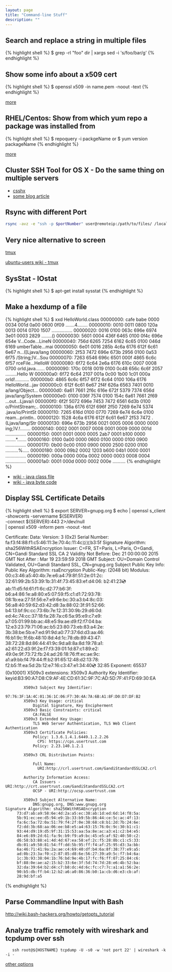 ```yaml
---
layout: page
title: "Command-line Stuff"
description: ""
---
```






## Search and replace a string in multiple files


{% highlight shell %}
$ grep -rl "foo" dir | xargs sed -i 's/foo/bar/g'
{% endhighlight %}


## Show some info about a x509 cert

 
{% highlight shell %}
$ openssl x509 -in name.pem -noout -text 
{% endhighlight %}


[more](http://operational.io/openssl-commonly-used-commands/)
 
 
 

## RHEL/Centos: Show from which yum repo a package was installed from

{% highlight shell %}
$ repoquery -i packgeName
or
$ yum version packageName
{% endhighlight %}


[more](http://serverfault.com/questions/62026/how-to-know-from-which-yum-repository-a-package-has-been-installed)

 
## Cluster SSH Tool for OS X - Do the same thing on multiple servers

* [csshx](https://github.com/brockgr/csshx)
* [some blog article](https://www.outsideopen.com/csshx/)


## Rsync with different Port

```bash
rsync -avz -e "ssh -p $portNumber" user@remoteip:/path/to/files/ /local/path/
```




## Very nice alternative to screen



[tmux](https://tmux.github.io/)

[ubuntu-users wiki - tmux](https://wiki.ubuntuusers.de/tmux/)


## SysStat - IOstat

{% highlight shell %}
$ apt-get install sysstat
{% endhighlight %}



## Make a hexdump of a file

{% highlight shell %}
$ xxd HelloWorld.class
00000000: cafe babe 0000 0034 001d 0a00 0600 0f09  .......4........
00000010: 0010 0011 0800 120a 0013 0014 0700 1507  ................
00000020: 0016 0100 063c 696e 6974 3e01 0003 2829  .....<init>...()
00000030: 5601 0004 436f 6465 0100 0f4c 696e 654e  V...Code...LineN
00000040: 756d 6265 7254 6162 6c65 0100 046d 6169  umberTable...mai
00000050: 6e01 0016 285b 4c6a 6176 612f 6c61 6e67  n...([Ljava/lang
00000060: 2f53 7472 696e 673b 2956 0100 0a53 6f75  /String;)V...Sou
00000070: 7263 6546 696c 6501 000f 4865 6c6c 6f57  rceFile...HelloW
00000080: 6f72 6c64 2e6a 6176 610c 0007 0008 0700  orld.java.......
00000090: 170c 0018 0019 0100 0c48 656c 6c6f 2057  .........Hello W
000000a0: 6f72 6c64 2107 001a 0c00 1b00 1c01 000a  orld!...........
000000b0: 4865 6c6c 6f57 6f72 6c64 0100 106a 6176  HelloWorld...jav
000000c0: 612f 6c61 6e67 2f4f 626a 6563 7401 0010  a/lang/Object...
000000d0: 6a61 7661 2f6c 616e 672f 5379 7374 656d  java/lang/System
000000e0: 0100 036f 7574 0100 154c 6a61 7661 2f69  ...out...Ljava/i
000000f0: 6f2f 5072 696e 7453 7472 6561 6d3b 0100  o/PrintStream;..
00000100: 136a 6176 612f 696f 2f50 7269 6e74 5374  .java/io/PrintSt
00000110: 7265 616d 0100 0770 7269 6e74 6c6e 0100  ream...println..
00000120: 1528 4c6a 6176 612f 6c61 6e67 2f53 7472  .(Ljava/lang/Str
00000130: 696e 673b 2956 0021 0005 0006 0000 0000  ing;)V.!........
00000140: 0002 0001 0007 0008 0001 0009 0000 001d  ................
00000150: 0001 0001 0000 0005 2ab7 0001 b100 0000  ........*.......
00000160: 0100 0a00 0000 0600 0100 0000 0100 0900  ................
00000170: 0b00 0c00 0100 0900 0000 2500 0200 0100  ..........%.....
00000180: 0000 09b2 0002 1203 b600 04b1 0000 0001  ................
00000190: 000a 0000 000a 0002 0000 0003 0008 0004  ................
000001a0: 0001 000d 0000 0002 000e                 ..........
{% endhighlight %}

* [wiki - java class file](https://en.wikipedia.org/wiki/Java_class_file)
* [wiki - java byte code](https://en.wikipedia.org/wiki/Java_bytecode)



## Display SSL Certificate Details

{% highlight shell %}
$ export SERVER=gnupg.org
$ echo | openssl s_client -showcerts -servername ${SERVER}  \
                      -connect ${SERVER}:443 2>/dev/null  \
                      | openssl x509 -inform pem -noout -text


Certificate:
    Data:
        Version: 3 (0x2)
        Serial Number:
            fa:f3:f4:88:f1:c5:46:11:3e:70:4c:11:4c:de:b3:5f
    Signature Algorithm: sha256WithRSAEncryption
        Issuer: C=FR, ST=Paris, L=Paris, O=Gandi, CN=Gandi Standard SSL CA 2
        Validity
            Not Before: Dec 21 00:00:00 2015 GMT
            Not After : Mar 19 23:59:59 2018 GMT
        Subject: OU=Domain Control Validated, OU=Gandi Standard SSL, CN=gnupg.org
        Subject Public Key Info:
            Public Key Algorithm: rsaEncryption
                Public-Key: (2048 bit)
                Modulus:
                    00:c3:46:a5:40:4b:7e:e6:a4:79:8f:51:2e:01:2c:
                    32:61:99:2b:53:39:1b:31:4f:73:45:83:ef:d4:06:
                    b2:41:23:cd:ab:11:d5:fd:61:f1:6c:d2:77:b6:3f:
                    b6:a4:86:1e:a8:80:e5:07:59:f5:c1:d1:72:93:78:
                    08:1b:ea:27:5f:56:e7:e9:6e:bc:30:a3:b4:8c:03:
                    56:a8:40:59:62:d3:42:d8:3a:88:02:3f:91:52:66:
                    b4:13:bf:9c:cc:73:6b:7e:12:31:30:9b:29:d6:0d:
                    ed:4c:74:cc:37:18:fa:28:7a:c6:5a:95:e9:c7:e9:
                    a7:05:01:99:bb:ac:48:e5:9a:ae:d9:f2:f7:04:ba:
                    12:e3:23:79:71:06:ac:b5:23:80:73:eb:83:a4:2e:
                    3b:38:be:5b:e7:ed:91:9d:a0:77:37:6d:d3:aa:46:
                    f6:b1:9c:1f:6b:48:10:8d:4d:1c:78:db:89:43:47:
                    38:72:28:8d:86:44:41:9c:9d:a8:8a:8d:19:78:a1:
                    a2:61:22:d3:9f:2e:f7:f3:39:01:1d:87:c1:89:e2:
                    49:0e:9f:73:72:fb:24:ad:26:18:76:ff:ec:ae:9c:
                    a1:a9:bb:f4:79:44:ff:b2:91:65:12:48:d2:13:78:
                    f2:b5:1f:ea:5d:2b:12:e7:16:c3:47:e1:34:40:cd:
                    32:85
                Exponent: 65537 (0x10001)
        X509v3 extensions:
            X509v3 Authority Key Identifier:
                keyid:B3:90:A7:D8:C9:AF:4E:CD:61:3C:9F:7C:AD:5D:7F:41:FD:69:30:EA

            X509v3 Subject Key Identifier:
                97:76:3F:1A:4C:01:36:1C:06:F7:30:4A:7A:6B:A1:8F:D0:D7:DF:B2
            X509v3 Key Usage: critical
                Digital Signature, Key Encipherment
            X509v3 Basic Constraints: critical
                CA:FALSE
            X509v3 Extended Key Usage:
                TLS Web Server Authentication, TLS Web Client Authentication
            X509v3 Certificate Policies:
                Policy: 1.3.6.1.4.1.6449.1.2.2.26
                  CPS: https://cps.usertrust.com
                Policy: 2.23.140.1.2.1

            X509v3 CRL Distribution Points:

                Full Name:
                  URI:http://crl.usertrust.com/GandiStandardSSLCA2.crl

            Authority Information Access:
                CA Issuers - URI:http://crt.usertrust.com/GandiStandardSSLCA2.crt
                OCSP - URI:http://ocsp.usertrust.com

            X509v3 Subject Alternative Name:
                DNS:gnupg.org, DNS:www.gnupg.org
    Signature Algorithm: sha256WithRSAEncryption
         73:d7:ab:a9:58:6e:4d:2a:a5:ec:38:ab:1d:ed:6d:14:f8:5a:
         5b:91:ec:ee:d5:94:e9:1b:33:b9:5b:86:44:ce:5c:ac:4f:13:
         fa:6c:5a:72:0a:51:79:f4:2f:0e:38:68:c8:b1:2d:7b:24:6e:
         f2:dd:3b:68:aa:06:ee:b8:e5:a4:63:15:76:0c:9c:30:b1:c1:
         93:44:d9:19:d5:9f:31:15:53:aa:5a:8e:ac:a3:e1:c2:b4:e5:
         84:e6:89:2d:61:fa:9c:b9:f9:a9:bc:45:e5:af:92:40:50:c2:
         d6:58:b3:88:e1:4d:4d:67:ea:58:ef:2c:f5:28:8b:c1:c5:33:
         db:01:a9:50:81:54:ff:dd:5b:95:ff:f4:af:25:95:d3:3a:bb:
         6a:46:71:41:9a:2a:ae:c4:69:40:df:b4:6a:8f:38:77:e9:a5:
         ad:0b:23:3a:f0:c2:87:85:d8:6e:56:27:39:a9:5c:f7:b4:6a:
         1c:3b:93:38:04:1b:76:bd:9e:4b:17:fc:f6:ff:07:25:84:c6:
         bf:88:0e:ae:a2:15:b2:33:6e:3f:5d:74:7d:28:e6:4b:52:ba:
         32:da:39:64:b2:d4:c7:b8:dc:4d:6c:fc:c7:7c:a1:a1:56:2e:
         90:b5:db:ff:b4:12:b2:a6:a0:86:36:b0:1a:cb:d6:e3:cb:af:
         28:9d:bf:a5
{% endhighlight %}


## Parse Commandline Input with Bash

http://wiki.bash-hackers.org/howto/getopts_tutorial


## Analyze traffic remotely with wireshark and tcpdump over ssh

```
   ssh root@${HOSTNAME} tcpdump -U -s0 -w 'not port 22' | wireshark -k -i -
```


[other options](https://www.commandlinefu.com/commands/view/4373/analyze-traffic-remotely-over-ssh-w-wireshark)



